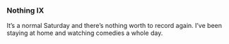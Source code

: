 ### Nothing IX
It’s a normal Saturday and there’s nothing worth to record again. I’ve been staying at home and watching comedies a whole day.
